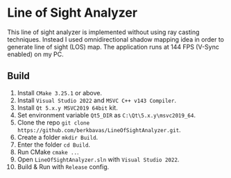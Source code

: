 # Line of Sight Analyzer
This line of sight analyzer is implemented without using ray casting techniques.
Instead I used omnidirectional shadow mapping idea in order to generate line of sight (LOS) map.
The application runs at 144 FPS (V-Sync enabled) on my PC.

## Build
1) Install `CMake 3.25.1` or above.
2) Install `Visual Studio 2022` and `MSVC C++ v143 Compiler`.
3) Install `Qt 5.x.y MSVC2019 64bit` kit.
4) Set environment variable `Qt5_DIR` as `C:\Qt\5.x.y\msvc2019_64`.
5) Clone the repo `git clone https://github.com/berkbavas/LineOfSightAnalyzer.git`.
6) Create a folder `mkdir Build`.
7) Enter the folder `cd Build`.
8) Run CMake `cmake ..`.
9) Open `LineOfSightAnalyzer.sln` with `Visual Studio 2022`.
10) Build & Run with `Release` config.